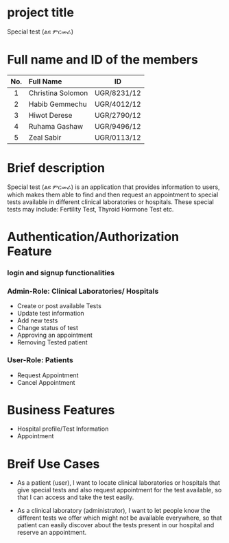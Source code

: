  # project title 
 Special test (ልዩ ምርመራ)
 
 # Full name and ID of the members
 
 | No. | Full Name | ID |
| :---:         |     :---      |    :---:    |
| 1   | Christina Solomon     | UGR/8231/12    |
| 2   | Habib Gemmechu     | UGR/4012/12    |
| 3   | Hiwot Derese     | UGR/2790/12    |
| 4     | Ruhama Gashaw       | UGR/9496/12      |
| 5     | Zeal Sabir       | UGR/0113/12      |

# Brief description
  Special test (ልዩ ምርመራ) is an application that provides information to users, which makes them able to find and then request an appointment to special tests available in different clinical laboratories or hospitals. These special tests may include: Fertility Test, Thyroid Hormone Test etc.  

# Authentication/Authorization Feature
### login and signup functionalities
### Admin-Role: Clinical Laboratories/ Hospitals 
*  Create or post available Tests
*  Update test information
*  Add new tests 
*  Change status of test
*  Approving an appointment 
*  Removing Tested patient
  

### User-Role: Patients 
*  Request Appointment
*  Cancel Appointment

# Business Features
* Hospital profile/Test Information 
* Appointment 

# Breif Use Cases

*  As a patient (user), I want to locate clinical laboratories or hospitals that give special tests and also request appointment for the test available, so that I can access and take the test easily.  

*  As a clinical laboratory (administrator), I want to let people know the different tests we offer which might not be available everywhere, so that patient can easily discover about the tests present in our hospital and reserve an appointment.
